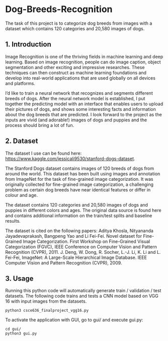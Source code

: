 # Dog-Breeds-Recognition
The task of this project is to categorize dog breeds from images with a dataset which contains 120 categories and 20,580 images of dogs.

## 1. Introduction
Image Recognition is one of the thriving fields in machine learning and deep learning. Based on image recognition, people can do image caption, object segmentation and other exciting and impressive researches. These techniques can then construct as machine learning foundations and develop into real-world applications that are used globally on all devices and platforms.

I’d like to train a neural network that recognizes and segments different breeds of dogs. After the neural network model is established, I put together the predicting model with an interface that enables users to upload their pictures of dogs, and shows some interesting facts and information about the dog breeds that are predicted. I look forward to the project as the inputs are vivid (and adorable!) images of dogs and puppies and the process should bring a lot of fun.

## 2. Dataset
The dataset I use can be found here: https://www.kaggle.com/jessicali9530/stanford-dogs-dataset.

The Stanford Dogs dataset contains images of 120 breeds of dogs from around the world. This dataset has been built using images and annotation from ImageNet for the task of fine-grained image categorization. It was originally collected for fine-grained image categorization, a challenging problem as certain dog breeds have near identical features or differ in colour and age.

The dataset contains 120 categories and 20,580 images of dogs and puppies in different colors and ages. The original data source is found here and contains additional information on the train/test splits and baseline results.

The dataset is cited on the following papers:
Aditya Khosla, Nityananda Jayadevaprakash, Bangpeng Yao and Li Fei-Fei. Novel dataset for Fine-Grained Image Categorization. First Workshop on Fine-Grained Visual Categorization (FGVC), IEEE Conference on Computer Vision and Pattern Recognition (CVPR), 2011.
J. Deng, W. Dong, R. Socher, L.-J. Li, K. Li and L. Fei-Fei, ImageNet: A Large-Scale Hierarchical Image Database. IEEE Computer Vision and Pattern Recognition (CVPR), 2009.

## 3. Usage
Running this python code will automatically generate train / validation / test datasets.
The following code trains and tests a CNN model based on VGG 16 with input images from the datasets.
```
python3 csce636_finalproject_vgg16.py
```

To activate the application with GUI, go to gui/ and execute gui.py:
```
cd gui/
python3 gui.py
```

